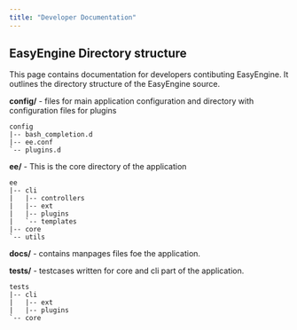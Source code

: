 ```yaml
---
title: "Developer Documentation"
---
```


## EasyEngine Directory structure

This page contains documentation for developers contibuting EasyEngine. It outlines the directory structure of the EasyEngine source.

**config/** - files for main application configuration and directory with configuration files for plugins

    config
    |-- bash_completion.d
    |-- ee.conf
    `-- plugins.d

**ee/** -  This is the core directory of the application

    ee
    |-- cli
    |   |-- controllers
    |   |-- ext
    |   |-- plugins
    |   `-- templates
    |-- core
    `-- utils

**docs/** -  contains manpages files foe the application.


**tests/** -  testcases written for core and cli part of the application.

    tests
    |-- cli
    |   |-- ext
    |   |-- plugins
    `-- core
